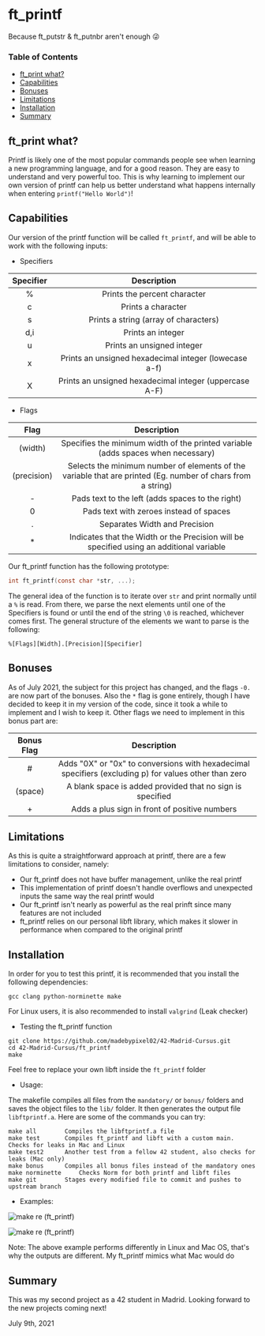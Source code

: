 # ft_printf

Because ft_putstr & ft_putnbr aren't enough :stuck_out_tongue_winking_eye:

### Table of Contents

* [ft_print what?](#ft_print-what)
* [Capabilities](#capabilities)
* [Bonuses](#bonuses)
* [Limitations](#limitations)
* [Installation](#installation)
* [Summary](#summary)

## ft_print what?
Printf is likely one of the most popular commands people see when learning a new programming language, and for a good reason. They are easy to understand and very powerful too. This is why learning to implement our own version of printf can help us better understand what happens internally when entering ``printf("Hello World")``!

## Capabilities
Our version of the printf function will be called ``ft_printf``, and will be able to work with the following inputs:


* Specifiers

| Specifier | Description |
| :-------: | :---------: |
| % | Prints the percent character |
| c | Prints a character |
| s | Prints a string (array of characters) |
| d,i | Prints an integer |
| u | Prints an unsigned integer |
| x| Prints an unsigned hexadecimal integer (lowecase a-f) |
| X | Prints an unsigned hexadecimal integer (uppercase A-F) |

* Flags

| Flag | Description |
| :--: | :---------: |
| (width) | Specifies the minimum width of the printed variable (adds spaces when necessary) |
| (precision) | Selects the minimum number of elements of the variable that are printed (Eg. number of chars from a string) |
| - | Pads text to the left (adds spaces to the right) |
| 0 | Pads text with zeroes instead of spaces |
| . | Separates Width and Precision |
| * | Indicates that the Width or the Precision will be specified using an additional variable |

Our ft_printf function has the following prototype:
```C
int ft_printf(const char *str, ...);
```

The general idea of the function is to iterate over ``str`` and print normally until a ``%`` is read. From there, we parse the next elements until one of the Specifiers is found or until the end of the string ``\0`` is reached, whichever comes first. The general structure of the elements we want to parse is the following:

```
%[Flags][Width].[Precision][Specifier]
```

## Bonuses
As of July 2021, the subject for this project has changed, and the flags ``-0.`` are now part of the bonuses. Also the ``*`` flag is gone entirely, though I have decided to keep it in my version of the code, since it took a while to implement and I wish to keep it. Other flags we need to implement in this bonus part are:

| Bonus Flag | Description |
| :--------: | :---------: |
| # | Adds "0X" or "0x" to conversions with hexadecimal specifiers (excluding p) for values other than zero |
| (space) |A blank space is added provided that no sign is specified |
| + | Adds a plus sign in front of positive numbers |

## Limitations

As this is quite a straightforward approach at printf, there are a few limitations to consider, namely:

* Our ft_printf does not have buffer management, unlike the real printf
* This implementation of printf doesn't handle overflows and unexpected inputs the same way the real printf would
* Our ft_printf isn't nearly as powerful as the real prinft since many features are not included
* ft_printf relies on our personal libft library, which makes it slower in performance when compared to the original printf

## Installation

In order for you to test this printf, it is recommended that you install the following dependencies:

```shell
gcc clang python-norminette make
```
For Linux users, it is also recommended to install ``valgrind`` (Leak checker)

* Testing the ft_printf function
```shell
git clone https://github.com/madebypixel02/42-Madrid-Cursus.git
cd 42-Madrid-Cursus/ft_printf
make
```
Feel free to replace your own libft inside the ``ft_printf`` folder


* Usage:

The makefile compiles all files from the ``mandatory/`` or ``bonus/`` folders and saves the object files to the ``lib/`` folder. It then generates the output file ``libftprintf.a``. Here are some of the commands you can try:

```
make all		Compiles the libftprintf.a file
make test		Compiles ft_printf and libft with a custom main. Checks for leaks in Mac and Linux
make test2		Another test from a fellow 42 student, also checks for leaks (Mac only)
make bonus		Compiles all bonus files instead of the mandatory ones
make norminette		Checks Norm for both printf and libft files	
make git		Stages every modified file to commit and pushes to upstream branch
```

* Examples:

![make re (ft_printf)](https://i.imgur.com/hmeMA9f.png)

![make re (ft_printf)](https://i.imgur.com/BODJ7F8.png)

Note: The above example performs differently in Linux and Mac OS, that's why the outputs are different. My ft_printf mimics what Mac would do


## Summary

This was my second project as a 42 student in Madrid. Looking forward to the new projects coming next!

July 9th, 2021
